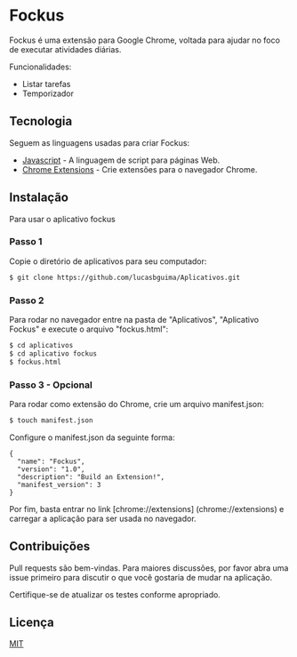 # Fockus

Fockus é uma extensão para Google Chrome, voltada para ajudar no foco de executar atividades diárias.

Funcionalidades:

- Listar tarefas
- Temporizador

## Tecnologia

Seguem as linguagens usadas para criar Fockus:

- [Javascript](https://developer.mozilla.org/pt-BR/docs/Web/JavaScript) - A linguagem de script para páginas Web.
- [Chrome Extensions](https://developer.chrome.com/docs/extensions/mv3/) - Crie extensões para o navegador Chrome.

## Instalação

Para usar o aplicativo fockus 

### Passo 1

Copie o diretório de aplicativos para seu computador:

```bash
$ git clone https://github.com/lucasbguima/Aplicativos.git
```

### Passo 2

Para rodar no navegador entre na pasta de "Aplicativos", "Aplicativo Fockus" e execute o arquivo "fockus.html":

```bash
$ cd aplicativos
$ cd aplicativo fockus
$ fockus.html
```

### Passo 3 - Opcional

Para rodar como extensão do Chrome, crie um arquivo manifest.json:

```bash
$ touch manifest.json
```

Configure o manifest.json da seguinte forma:

```
{
  "name": "Fockus",
  "version": "1.0",
  "description": "Build an Extension!",
  "manifest_version": 3
}
```

Por fim, basta entrar no link [chrome://extensions] (chrome://extensions) e carregar a aplicação para ser usada no navegador.

## Contribuições
Pull requests são bem-vindas. Para maiores discussões, por favor abra uma issue primeiro para discutir o que você gostaria de mudar na aplicação.

Certifique-se de atualizar os testes conforme apropriado.

## Licença
[MIT](https://choosealicense.com/licenses/mit/)
